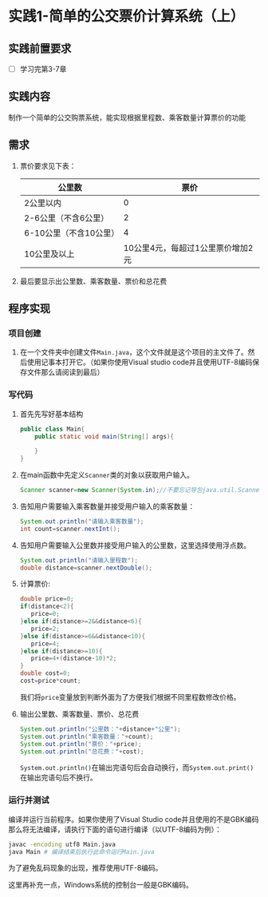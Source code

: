 # 实践1-简单的公交票价计算系统（上）
## 实践前置要求
- [ ] 学习完第3-7章

## 实践内容

制作一个简单的公交购票系统，能实现根据里程数、乘客数量计算票价的功能

## 需求

1. 票价要求见下表：

   | 公里数                 | 票价                                                       |
   | ---------------------- | ---------------------------------------------------------- |
   | 2公里以内              | 0                                                          |
   | 2-6公里（不含6公里）   | 2                                                          |
   | 6-10公里（不含10公里） | 4                                                          |
   | 10公里及以上           | 10公里4元，每超过1公里票价增加2元 |

2. 最后要显示出公里数、乘客数量、票价和总花费

## 程序实现

### 项目创建

1. 在一个文件夹中创建文件`Main.java`，这个文件就是这个项目的主文件了。然后使用记事本打开它。（如果你使用Visual studio code并且使用UTF-8编码保存文件那么请阅读到最后）

### 写代码

1. 首先先写好基本结构

   ```java
   public class Main{
       public static void main(String[] args){
           
       }
   }
   ```

2. 在main函数中先定义`Scanner`类的对象以获取用户输入。

   ```java
   Scanner scanner=new Scanner(System.in);//不要忘记导包java.util.Scanner
   ```

3. 告知用户需要输入乘客数量并接受用户输入的乘客数量：

   ```java
   System.out.println("请输入乘客数量");
   int count=scanner.nextInt();
   ```

4. 告知用户需要输入公里数并接受用户输入的公里数，这里选择使用浮点数。

   ```java
   System.out.println("请输入里程数");
   double distance=scanner.nextDouble();
   ```

5. 计算票价:
   ```java
   double price=0;
   if(distance<2){
      price=0;
   }else if(distance>=2&&distance<6){
      price=2;
   }else if(distance>=6&&distance<10){
      price=4;
   }else if(distance>=10){
      price=4+(distance-10)*2;
   }
   double cost=0;
   cost=price*count;
   ```
   我们将`price`变量放到判断外面为了方便我们根据不同里程数修改价格。

6. 输出公里数、乘客数量、票价、总花费
   ```java
   System.out.println("公里数："+distance+"公里");
   System.out.println("乘客数量："+count);
   System.out.println("票价："+price);
   System.out.println("总花费："+cost);
   ```

   `System.out.println()`在输出完语句后会自动换行，而`System.out.print()`在输出完语句后不换行。

### 运行并测试

编译并运行当前程序。如果你使用了Visual Studio code并且使用的不是GBK编码那么将无法编译，请执行下面的语句进行编译（以UTF-8编码为例）：

```bash
javac -encoding utf8 Main.java
java Main # 编译结束后执行此命令运行Main.java
```

为了避免乱码现象的出现，推荐使用UTF-8编码。

这里再补充一点，Windows系统的控制台一般是GBK编码。
